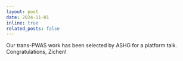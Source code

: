 ```yaml
---
layout: post
date: 2024-11-01
inline: true
related_posts: false
---
```


Our trans-PWAS work has been selected by ASHG for a platform talk. Congratulations, Zichen!